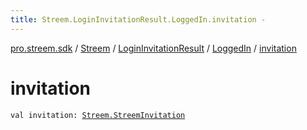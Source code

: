 ```yaml
---
title: Streem.LoginInvitationResult.LoggedIn.invitation - 
---
```


[pro.streem.sdk](../../../index.html) / [Streem](../../index.html) / [LoginInvitationResult](../index.html) / [LoggedIn](index.html) / [invitation](./invitation.html)

# invitation

`val invitation: `[`Streem.StreemInvitation`](../../-streem-invitation/index.html)